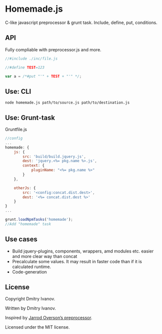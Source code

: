 # Homemade.js
C-like javascript preprocessor & grunt task. Include, define, put, conditions.

## API
Fully compliable with preprocessor.js and more.
```javascript
//#include ./inc/file.js

//#define TEST=123

var a = /*#put "'" + TEST + "'" */;

```

## Use: CLI
`node homemade.js path/to/source.js path/to/destination.js`

## Use: Grunt-task
Gruntfile.js
```javascript
//config
...
homemade: {
	js: {
		src: 'build/build.jquery.js',
		dest: 'jquery.<%= pkg.name %>.js',
		context: {
			pluginName: "<%= pkg.name %>"
		}
	},

	otherJs: {
		src: '<config:concat.dist.dest>',
		dest: '<%= concat.dist.dest %>'
	}
}
...

grunt.loadNpmTasks('homemade');
//Add "homemade" task
```

## Use cases

* Build jquery-plugins, components, wrappers, amd modules etc. easier and more clear way than concat
* Precalculate some values. It may result in faster code than if it is calculated runtime.
* Code-generation


## License
Copyright Dmitry Ivanov.

Written by Dmitry Ivanov.

Inspired by [Jarrod Overson’s preprocessor](https://github.com/onehealth/preprocess).

Licensed under the MIT license.